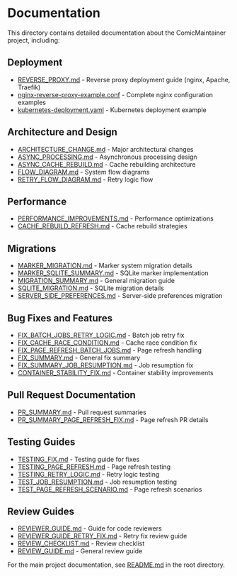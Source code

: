 # Documentation

This directory contains detailed documentation about the ComicMaintainer project, including:

## Deployment
- [REVERSE_PROXY.md](REVERSE_PROXY.md) - Reverse proxy deployment guide (nginx, Apache, Traefik)
- [nginx-reverse-proxy-example.conf](nginx-reverse-proxy-example.conf) - Complete nginx configuration examples
- [kubernetes-deployment.yaml](kubernetes-deployment.yaml) - Kubernetes deployment example

## Architecture and Design
- [ARCHITECTURE_CHANGE.md](ARCHITECTURE_CHANGE.md) - Major architectural changes
- [ASYNC_PROCESSING.md](ASYNC_PROCESSING.md) - Asynchronous processing design
- [ASYNC_CACHE_REBUILD.md](ASYNC_CACHE_REBUILD.md) - Cache rebuilding architecture
- [FLOW_DIAGRAM.md](FLOW_DIAGRAM.md) - System flow diagrams
- [RETRY_FLOW_DIAGRAM.md](RETRY_FLOW_DIAGRAM.md) - Retry logic flow

## Performance
- [PERFORMANCE_IMPROVEMENTS.md](PERFORMANCE_IMPROVEMENTS.md) - Performance optimizations
- [CACHE_REBUILD_REFRESH.md](CACHE_REBUILD_REFRESH.md) - Cache rebuild strategies

## Migrations
- [MARKER_MIGRATION.md](MARKER_MIGRATION.md) - Marker system migration details
- [MARKER_SQLITE_SUMMARY.md](MARKER_SQLITE_SUMMARY.md) - SQLite marker implementation
- [MIGRATION_SUMMARY.md](MIGRATION_SUMMARY.md) - General migration guide
- [SQLITE_MIGRATION.md](SQLITE_MIGRATION.md) - SQLite migration details
- [SERVER_SIDE_PREFERENCES.md](SERVER_SIDE_PREFERENCES.md) - Server-side preferences migration

## Bug Fixes and Features
- [FIX_BATCH_JOBS_RETRY_LOGIC.md](FIX_BATCH_JOBS_RETRY_LOGIC.md) - Batch job retry fix
- [FIX_CACHE_RACE_CONDITION.md](FIX_CACHE_RACE_CONDITION.md) - Cache race condition fix
- [FIX_PAGE_REFRESH_BATCH_JOBS.md](FIX_PAGE_REFRESH_BATCH_JOBS.md) - Page refresh handling
- [FIX_SUMMARY.md](FIX_SUMMARY.md) - General fix summary
- [FIX_SUMMARY_JOB_RESUMPTION.md](FIX_SUMMARY_JOB_RESUMPTION.md) - Job resumption fix
- [CONTAINER_STABILITY_FIX.md](CONTAINER_STABILITY_FIX.md) - Container stability improvements

## Pull Request Documentation
- [PR_SUMMARY.md](PR_SUMMARY.md) - Pull request summaries
- [PR_SUMMARY_PAGE_REFRESH_FIX.md](PR_SUMMARY_PAGE_REFRESH_FIX.md) - Page refresh PR details

## Testing Guides
- [TESTING_FIX.md](TESTING_FIX.md) - Testing guide for fixes
- [TESTING_PAGE_REFRESH.md](TESTING_PAGE_REFRESH.md) - Page refresh testing
- [TESTING_RETRY_LOGIC.md](TESTING_RETRY_LOGIC.md) - Retry logic testing
- [TEST_JOB_RESUMPTION.md](TEST_JOB_RESUMPTION.md) - Job resumption testing
- [TEST_PAGE_REFRESH_SCENARIO.md](TEST_PAGE_REFRESH_SCENARIO.md) - Page refresh scenarios

## Review Guides
- [REVIEWER_GUIDE.md](REVIEWER_GUIDE.md) - Guide for code reviewers
- [REVIEWER_GUIDE_RETRY_FIX.md](REVIEWER_GUIDE_RETRY_FIX.md) - Retry fix review guide
- [REVIEW_CHECKLIST.md](REVIEW_CHECKLIST.md) - Review checklist
- [REVIEW_GUIDE.md](REVIEW_GUIDE.md) - General review guide

For the main project documentation, see [README.md](../README.md) in the root directory.
